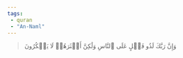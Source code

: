 ```yaml
---
tags: 
 - quran 
 - "An-Naml"
---
```


> وَإِنَّ رَبَّكَ لَذُو فَضۡلٍ عَلَى ٱلنَّاسِ وَلَٰكِنَّ أَكۡثَرَهُمۡ لَا يَشۡكُرُونَ
